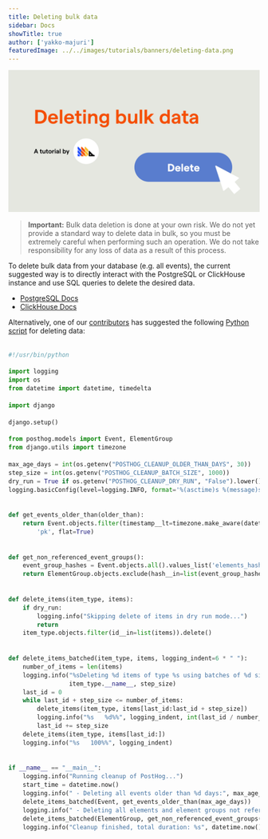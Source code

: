 ```yaml
---
title: Deleting bulk data
sidebar: Docs
showTitle: true
author: ['yakko-majuri']
featuredImage: ../../images/tutorials/banners/deleting-data.png
---
```


![Survey banner image](../../images/tutorials/banners/deleting-data.png)


> <strong>Important:</strong> Bulk data deletion is done at your own risk. We do not yet provide a standard way to delete data in bulk, so you must be extremely careful when performing such an operation. We do not take responsibility for any loss of data as a result of this process.

To delete bulk data from your database (e.g. all events), the current suggested way is to directly interact with the PostgreSQL or ClickHouse instance and use SQL queries to delete the desired data.

* [PostgreSQL Docs](https://www.postgresql.org/docs/8.2/sql-delete.html)
* [ClickHouse Docs](https://clickhouse.tech/docs/en/sql-reference/statements/alter/delete/)

Alternatively, one of our [contributors](https://github.com/FUSAKLA/) has suggested the following [Python script](https://gist.github.com/FUSAKLA/3f322d478839cabef7ace64a4be9177a) for deleting data:

```python

#!/usr/bin/python

import logging
import os
from datetime import datetime, timedelta

import django

django.setup()

from posthog.models import Event, ElementGroup
from django.utils import timezone

max_age_days = int(os.getenv("POSTHOG_CLEANUP_OLDER_THAN_DAYS", 30))
step_size = int(os.getenv("POSTHOG_CLEANUP_BATCH_SIZE", 1000))
dry_run = True if os.getenv("POSTHOG_CLEANUP_DRY_RUN", "False").lower() in ["true", "yes", "1"] else False
logging.basicConfig(level=logging.INFO, format='%(asctime)s %(message)s', datefmt='%m/%d/%Y %H:%M:%S ')


def get_events_older_than(older_than):
    return Event.objects.filter(timestamp__lt=timezone.make_aware(datetime.now() - timedelta(older_than))).values_list(
        'pk', flat=True)


def get_non_referenced_event_groups():
    event_group_hashes = Event.objects.all().values_list('elements_hash', flat=True)
    return ElementGroup.objects.exclude(hash__in=list(event_group_hashes))


def delete_items(item_type, items):
    if dry_run:
        logging.info("Skipping delete of items in dry run mode...")
        return
    item_type.objects.filter(id__in=list(items)).delete()


def delete_items_batched(item_type, items, logging_indent=6 * " "):
    number_of_items = len(items)
    logging.info("%sDeleting %d items of type %s using batches of %d size:", logging_indent, number_of_items,
                 item_type.__name__, step_size)
    last_id = 0
    while last_id + step_size <= number_of_items:
        delete_items(item_type, items[last_id:last_id + step_size])
        logging.info("%s   %d%%", logging_indent, int(last_id / number_of_items * 100))
        last_id += step_size
    delete_items(item_type, items[last_id:])
    logging.info("%s   100%%", logging_indent)


if __name__ == "__main__":
    logging.info("Running cleanup of PostHog...")
    start_time = datetime.now()
    logging.info(" - Deleting all events older than %d days:", max_age_days)
    delete_items_batched(Event, get_events_older_than(max_age_days))
    logging.info(" - Deleting all elements and element groups not referenced by any event anymore:")
    delete_items_batched(ElementGroup, get_non_referenced_event_groups())
    logging.info("Cleanup finished, total duration: %s", datetime.now() - start_time)
```

